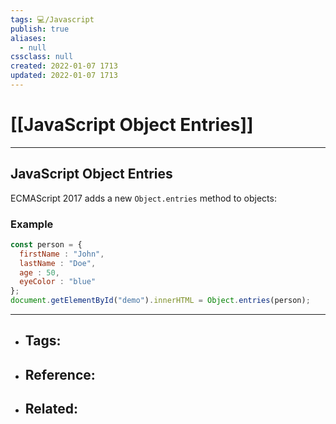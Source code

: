 ```yaml
---
tags: 💻️/Javascript
publish: true
aliases:
  - null
cssclass: null
created: 2022-01-07 1713
updated: 2022-01-07 1713
---
```


# [[JavaScript Object Entries]]

---

## JavaScript Object Entries

ECMAScript 2017 adds a new `Object.entries` method to objects:

### Example

```js
const person = {  
  firstName : "John",  
  lastName : "Doe",  
  age : 50,  
  eyeColor : "blue"  
};  
document.getElementById("demo").innerHTML = Object.entries(person);
```

---

- Tags: 
	- 
- Reference:
	- 
- Related:
	- 

